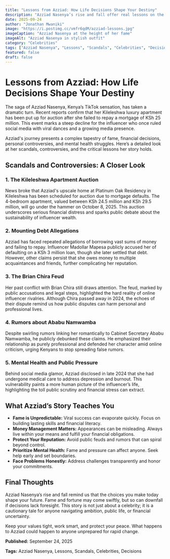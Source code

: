 ```yaml
---
title: "Lessons from Azziad: How Life Decisions Shape Your Destiny"
description: "Azziad Nasenya’s rise and fall offer real lessons on the repercussions of choices, fame, finances, and the weight of public scrutiny. Learn what her story can teach you about protecting your future."
date: 2025-09-24
author: "Jonathan Mwaniki"
image: "https://i.postimg.cc/vmfr6qdM/azziad-lessons.jpg"
imageCaption: "Azziad Nasenya at the height of her fame"
imageAlt: "Azziad Nasenya in stylish outfit"
category: "Celebrities"
tags: ["Azziad Nasenya", "Lessons", "Scandals", "Celebrities", "Decisions"]
featured: false
draft: false
---
```


# Lessons from Azziad: How Life Decisions Shape Your Destiny

The saga of Azziad Nasenya, Kenya’s TikTok sensation, has taken a dramatic turn. Recent reports confirm that her Kileleshwa luxury apartment has been put up for auction after she failed to repay a mortgage of KSh 25 million. This event marks a steep decline for the influencer who once ruled social media with viral dances and a growing media presence.

Azziad's journey presents a complex tapestry of fame, financial decisions, personal controversies, and mental health struggles. Here’s a detailed look at her scandals, controversies, and the critical lessons her story holds.

## Scandals and Controversies: A Closer Look

### 1. The Kileleshwa Apartment Auction

News broke that Azziad's upscale home at Platinum Oak Residency in Kileleshwa has been scheduled for auction due to mortgage defaults. The 4-bedroom apartment, valued between KSh 24.5 million and KSh 29.5 million, will go under the hammer on October 8, 2025. This auction underscores serious financial distress and sparks public debate about the sustainability of influencer wealth.

### 2. Mounting Debt Allegations

Azziad has faced repeated allegations of borrowing vast sums of money and failing to repay. Influencer Madollar Mapesa publicly accused her of defaulting on a KSh 3 million loan, though she later settled that debt. However, other claims persist that she owes money to multiple acquaintances and friends, further complicating her reputation.

### 3. The Brian Chira Feud

Her past conflict with Brian Chira still draws attention. The feud, marked by public accusations and legal steps, highlighted the hard reality of online influencer rivalries. Although Chira passed away in 2024, the echoes of their dispute remind us how public disputes can harm personal and professional lives.

### 4. Rumors about Ababu Namwamba

Despite swirling rumors linking her romantically to Cabinet Secretary Ababu Namwamba, he publicly debunked these claims. He emphasized their relationship as purely professional and defended her character amid online criticism, urging Kenyans to stop spreading false rumors.

### 5. Mental Health and Public Pressure

Behind social media glamor, Azziad disclosed in late 2024 that she had undergone medical care to address depression and burnout. This vulnerability paints a more human picture of the influencer’s life, highlighting the toll public scrutiny and financial stress can extract.

## What Azziad’s Story Teaches You

- **Fame is Unpredictable:** Viral success can evaporate quickly. Focus on building lasting skills and financial literacy.
- **Money Management Matters:** Appearances can be misleading. Always live within your means and fulfill your financial obligations.
- **Protect Your Reputation:** Avoid public feuds and rumors that can spiral beyond control.
- **Prioritize Mental Health:** Fame and pressure can affect anyone. Seek help early and set boundaries.
- **Face Problems Honestly:** Address challenges transparently and honor your commitments.

## Final Thoughts

Azziad Nasenya’s rise and fall remind us that the choices you make today shape your future. Fame and fortune may come swiftly, but so can downfall if decisions lack foresight. This story is not just about a celebrity; it is a cautionary tale for anyone navigating ambition, public life, or financial uncertainty.

Keep your values tight, work smart, and protect your peace. What happens to Azziad could happen to anyone unprepared for rapid change.

<div class="article,meta">
  <p><strong>Published:</strong> September 24, 2025</p>
  <p><strong>Tags:</strong> Azziad Nasenya, Lessons, Scandals, Celebrities, Decisions</p>
</div>
